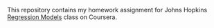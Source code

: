 This repository contains my homework assignment for Johns Hopkins [Regression Models](https://www.coursera.org/learn/regression-models) class on Coursera.

